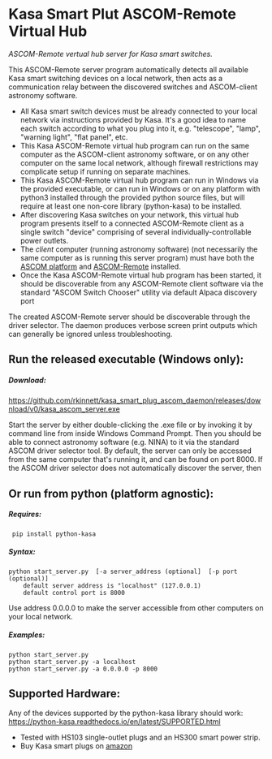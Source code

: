 # Kasa Smart Plut ASCOM-Remote Virtual Hub
*ASCOM-Remote vertual hub server for Kasa smart switches.*

This ASCOM-Remote server program automatically detects all available Kasa smart switching devices on a local network, then acts as a communication relay between the discovered switches and ASCOM-client astronomy software.
* All Kasa smart switch devices must be already connected to your local network via instructions provided by Kasa.  It's a good idea to name each switch according to what you plug into it, e.g. "telescope", "lamp", "warning light", "flat panel", etc.
* This Kasa ASCOM-Remote virtual hub program can run on the same computer as the ASCOM-client astronomy software, or on any other computer on the same local network, although firewall restrictions may complicate setup if running on separate machines.
* This Kasa ASCOM-Remote virtual hub program can run in Windows via the provided executable, or can run in Windows or on any platform with python3 installed through the provided python source files, but will require at least one non-core library (python-kasa) to be installed.
* After discovering Kasa switches on your network, this virtual hub program presents itself to a connected ASCOM-Remote client as a single switch "device" comprising of several individually-controllable power outlets.
* The *client* computer (running astronomy software) (not necessarily the same computer as is running this server program) must have both the [ASCOM platform](https://ascom-standards.org/Downloads/Index.htm) and [ASCOM-Remote](https://github.com/ASCOMInitiative/ASCOMRemote/releases) installed.
* Once the Kasa ASCOM-Remote virtual hub program has been started, it should be discoverable from any ASCOM-Remote client software via the standard "ASCOM Switch Chooser" utility via default Alpaca discovery port 


The created ASCOM-Remote server should be discoverable through the driver selector.  The daemon produces verbose screen print outputs which can generally be ignored unless troubleshooting.

## Run the released executable (Windows only):
##### Download:
<https://github.com/rkinnett/kasa_smart_plug_ascom_daemon/releases/download/v0/kasa_ascom_server.exe>

  Start the server by either double-clicking the .exe file or by invoking it by command line from inside Windows Command Prompt.  Then you should be able to connect astronomy software (e.g. NINA) to it via the standard ASCOM driver selector tool.  By default, the server can only be accessed from the same computer that's running it, and can be found on port 8000.  If the ASCOM driver selector does not automatically discover the server, then 
  
## Or run from python (platform agnostic):
##### Requires:
	 pip install python-kasa  
  
##### Syntax:  
	python start_server.py  [-a server_address (optional]  [-p port (optional)]  
		default server address is "localhost" (127.0.0.1)  
		default control port is 8000  
Use address 0.0.0.0 to make the server accessible from other computers on your local network.

#####  Examples:  
    python start_server.py  
    python start_server.py -a localhost  
    python start_server.py -a 0.0.0.0 -p 8000  

## Supported Hardware:
Any of the devices supported by the python-kasa library should work:  
<https://python-kasa.readthedocs.io/en/latest/SUPPORTED.html>  
* Tested with HS103 single-outlet plugs and an HS300 smart power strip.  
* Buy Kasa smart plugs on [amazon](https://www.amazon.com/s?k=kasa+smart+plug)
